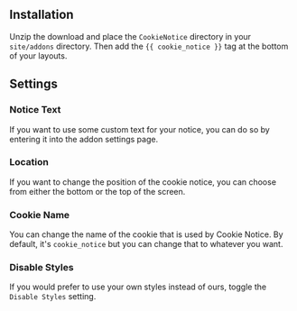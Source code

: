 ## Installation

Unzip the download and place the `CookieNotice` directory in your `site/addons` directory.
Then add the `{{ cookie_notice }}` tag at the bottom of your layouts.

## Settings

### Notice Text
If you want to use some custom text for your notice, you can do so by entering it into the addon settings page.

### Location
If you want to change the position of the cookie notice, you can choose from either the bottom or the top of the screen.

### Cookie Name
You can change the name of the cookie that is used by Cookie Notice. By default, it's `cookie_notice` but you can change that to whatever you want.

### Disable Styles
If you would prefer to use your own styles instead of ours, toggle the `Disable Styles` setting.
